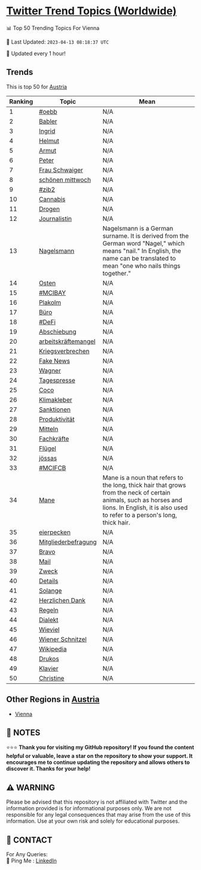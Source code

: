[Twitter Trend Topics (Worldwide)](https://github.com/ErcinDedeoglu/Twitter-Trend-Topics)
==========


📊 Top 50 Trending Topics For Vienna

📆 Last Updated: `2023-04-13 08:18:37 UTC`

🔧 Updated every 1 hour!


## Trends

This is top 50 for [Austria](</Austria>)

| Ranking | Topic | Mean |
| ------- | ------------ | ------------ |
| 1 | [#oebb](http://twitter.com/search?q=%23oebb) | N/A |
| 2 | [Babler](http://twitter.com/search?q=Babler) | N/A |
| 3 | [Ingrid](http://twitter.com/search?q=Ingrid) | N/A |
| 4 | [Helmut](http://twitter.com/search?q=Helmut) | N/A |
| 5 | [Armut](http://twitter.com/search?q=Armut) | N/A |
| 6 | [Peter](http://twitter.com/search?q=Peter) | N/A |
| 7 | [Frau Schwaiger](http://twitter.com/search?q=Frau+Schwaiger) | N/A |
| 8 | [schönen mittwoch](http://twitter.com/search?q=sch%c3%b6nen+mittwoch) | N/A |
| 9 | [#zib2](http://twitter.com/search?q=%23zib2) | N/A |
| 10 | [Cannabis](http://twitter.com/search?q=Cannabis) | N/A |
| 11 | [Drogen](http://twitter.com/search?q=Drogen) | N/A |
| 12 | [Journalistin](http://twitter.com/search?q=Journalistin) | N/A |
| 13 | [Nagelsmann](http://twitter.com/search?q=Nagelsmann) | Nagelsmann is a German surname. It is derived from the German word "Nagel," which means "nail." In English, the name can be translated to mean "one who nails things together." |
| 14 | [Osten](http://twitter.com/search?q=Osten) | N/A |
| 15 | [#MCIBAY](http://twitter.com/search?q=%23MCIBAY) | N/A |
| 16 | [Plakolm](http://twitter.com/search?q=Plakolm) | N/A |
| 17 | [Büro](http://twitter.com/search?q=B%c3%bcro) | N/A |
| 18 | [#DeFi](http://twitter.com/search?q=%23DeFi) | N/A |
| 19 | [Abschiebung](http://twitter.com/search?q=Abschiebung) | N/A |
| 20 | [arbeitskräftemangel](http://twitter.com/search?q=arbeitskr%c3%a4ftemangel) | N/A |
| 21 | [Kriegsverbrechen](http://twitter.com/search?q=Kriegsverbrechen) | N/A |
| 22 | [Fake News](http://twitter.com/search?q=Fake+News) | N/A |
| 23 | [Wagner](http://twitter.com/search?q=Wagner) | N/A |
| 24 | [Tagespresse](http://twitter.com/search?q=Tagespresse) | N/A |
| 25 | [Coco](http://twitter.com/search?q=Coco) | N/A |
| 26 | [Klimakleber](http://twitter.com/search?q=Klimakleber) | N/A |
| 27 | [Sanktionen](http://twitter.com/search?q=Sanktionen) | N/A |
| 28 | [Produktivität](http://twitter.com/search?q=Produktivit%c3%a4t) | N/A |
| 29 | [Mitteln](http://twitter.com/search?q=Mitteln) | N/A |
| 30 | [Fachkräfte](http://twitter.com/search?q=Fachkr%c3%a4fte) | N/A |
| 31 | [Flügel](http://twitter.com/search?q=Fl%c3%bcgel) | N/A |
| 32 | [jössas](http://twitter.com/search?q=j%c3%b6ssas) | N/A |
| 33 | [#MCIFCB](http://twitter.com/search?q=%23MCIFCB) | N/A |
| 34 | [Mane](http://twitter.com/search?q=Mane) | Mane is a noun that refers to the long, thick hair that grows from the neck of certain animals, such as horses and lions. In English, it is also used to refer to a person's long, thick hair. |
| 35 | [eierpecken](http://twitter.com/search?q=eierpecken) | N/A |
| 36 | [Mitgliederbefragung](http://twitter.com/search?q=Mitgliederbefragung) | N/A |
| 37 | [Bravo](http://twitter.com/search?q=Bravo) | N/A |
| 38 | [Mail](http://twitter.com/search?q=Mail) | N/A |
| 39 | [Zweck](http://twitter.com/search?q=Zweck) | N/A |
| 40 | [Details](http://twitter.com/search?q=Details) | N/A |
| 41 | [Solange](http://twitter.com/search?q=Solange) | N/A |
| 42 | [Herzlichen Dank](http://twitter.com/search?q=Herzlichen+Dank) | N/A |
| 43 | [Regeln](http://twitter.com/search?q=Regeln) | N/A |
| 44 | [Dialekt](http://twitter.com/search?q=Dialekt) | N/A |
| 45 | [Wieviel](http://twitter.com/search?q=Wieviel) | N/A |
| 46 | [Wiener Schnitzel](http://twitter.com/search?q=Wiener+Schnitzel) | N/A |
| 47 | [Wikipedia](http://twitter.com/search?q=Wikipedia) | N/A |
| 48 | [Drukos](http://twitter.com/search?q=Drukos) | N/A |
| 49 | [Klavier](http://twitter.com/search?q=Klavier) | N/A |
| 50 | [Christine](http://twitter.com/search?q=Christine) | N/A |



## Other Regions in [Austria](</Austria>)

* [Vienna](</Austria/Vienna.md>)



## 📝 NOTES

⭐⭐⭐ **Thank you for visiting my GitHub repository! If you found the content helpful or valuable, leave a star on the repository to show your support. It encourages me to continue updating the repository and allows others to discover it. Thanks for your help!**


## ⚠️ WARNING

Please be advised that this repository is not affiliated with Twitter and the information provided is for informational purposes only. We are not responsible for any legal consequences that may arise from the use of this information. Use at your own risk and solely for educational purposes.


## 📨 CONTACT

 For Any Queries:  
            🏓 Ping Me : [LinkedIn](https://www.linkedin.com/in/ercindedeoglu/)
